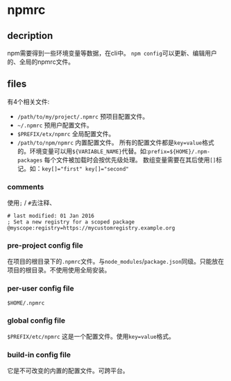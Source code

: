 # npmrc

## decription
npm需要得到一些环境变量等数据，在cli中。
`npm config`可以更新、编辑用户的、全局的npmrc文件。

## files
有4个相关文件:
- `/path/to/my/project/.npmrc` 预项目配置文件。
- `~/.npmrc`                   预用户配置文件。
- `$PREFIX/etx/npmrc`          全局配置文件。
- `/path/to/npm/npmrc`         内置配置文件。
所有的配置文件都是`key=value`格式的。环境变量可以用`${VARIABLE_NAME}`代替。如:`prefix=${HOME}/.npm-packages`
每个文件被加载时会按优先级处理。
数组变量需要在其后使用`[]`标记。如：`key[]="first" key[]="second"`
### comments
使用`;` / `#`去注释、
```
# last modified: 01 Jan 2016
; Set a new registry for a scoped package
@myscope:registry=https://mycustomregistry.example.org
```

### pre-project config file
在项目的根目录下的`.npmrc`文件。与`node_modules`/`package.json`同级。只能放在项目的根目录。不使用使用全局安装。

### per-user config file
`$HOME/.npmrc`

### global config file
`$PREFIX/etc/npmrc` 这是一个配置文件。使用`key=value`格式。

### build-in config file
它是不可改变的内置的配置文件。可跨平台。